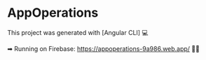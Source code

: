 # AppOperations

This project was generated with [Angular CLI] 💻

➡ Running on Firebase: https://appoperations-9a986.web.app/ 🐱‍👤